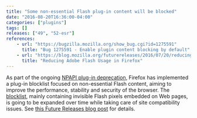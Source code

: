 ```yaml
---
title: "Some non-essential Flash plug-in content will be blocked"
date: "2016-08-20T16:36:00-04:00"
categories: ["plugins"]
tags: []
releases: ["49", "52-esr"]
references:
    - url: "https://bugzilla.mozilla.org/show_bug.cgi?id=1275591"
      title: "Bug 1275591 - Enable plugin content blocking by default"
    - url: "https://blog.mozilla.org/futurereleases/2016/07/20/reducing-adobe-flash-usage-in-firefox/"
      title: "Reducing Adobe Flash Usage in Firefox"
---
```

As part of the ongoing [NPAPI plug-in deprecation](https://www.fxsitecompat.dev/en-CA/docs/2015/plug-in-support-will-be-dropped-by-the-end-of-2016-except-flash/), Firefox has implemented a plug-in blocklist focused on non-essential Flash content, aiming to improve the performance, stability and security of the browser. The [blocklist](https://github.com/mozilla-services/shavar-plugin-blocklist), mainly containing invisible Flash pixels embedded on Web pages, is going to be expanded over time while taking care of site compatibility issues. See [this Future Releases blog post](https://blog.mozilla.org/futurereleases/2016/07/20/reducing-adobe-flash-usage-in-firefox/) for details.
